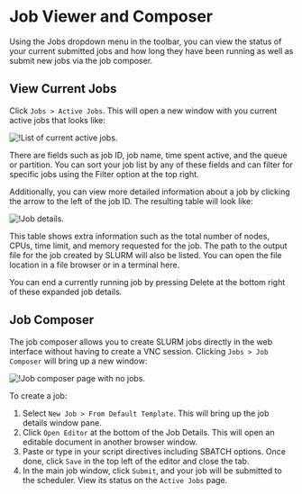 # Job Viewer and Composer

Using the Jobs dropdown menu in the toolbar, you can view the status of your current submitted jobs and how long they have been running as well as submit new jobs via the job composer.

## View Current Jobs

Click `Jobs > Active Jobs`. This will open a new window with you current active jobs that looks like:

![!List of current active jobs.](./images/ood_active_jobs.png)

There are fields such as job ID, job name, time spent active, and the queue or partition. You can sort your job list by any of these fields and can filter for specific jobs using the Filter option at the top right.

Additionally, you can view more detailed information about a job by clicking the arrow to the left of the job ID. The resulting table will look like:

![!Job details.](./images/ood_job_details.png)

This table shows extra information such as the total number of nodes, CPUs, time limit, and memory requested for the job. The path to the output file for the job created by SLURM will also be listed. You can open the file location in a file browser or in a terminal here.

You can end a currently running job by pressing Delete at the bottom right of these expanded job details.

## Job Composer

The job composer allows you to create SLURM jobs directly in the web interface without having to create a VNC session. Clicking `Jobs > Job Composer` will bring up a new window:

![!Job composer page with no jobs.](./images/ood_base_composer.png)

To create a job:

1. Select `New Job > From Default Template`. This will bring up the job details window pane.
2. Click `Open Editor` at the bottom of the Job Details. This will open an editable document in another browser window.
3. Paste or type in your script directives including SBATCH options. Once done, click `Save` in the top left of the editor and close the tab.
4. In the main job window, click `Submit`, and your job will be submitted to the scheduler. View its status on the `Active Jobs` page.
